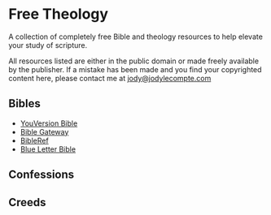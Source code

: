 # Free Theology
A collection of completely free Bible and theology resources to help elevate your study of scripture. 

All resources listed are either in the public domain or made freely available by the publisher. If a mistake has been made and you find your copyrighted content here, please contact me
at jody@jodylecompte.com

## Bibles

* [YouVersion Bible](https://bible.com) 
* [Bible Gateway](https://biblegateway.com)
* [BibleRef](https://www.bibleref.com/)
* [Blue Letter Bible](https://www.blueletterbible.org/)

## Confessions

## Creeds
